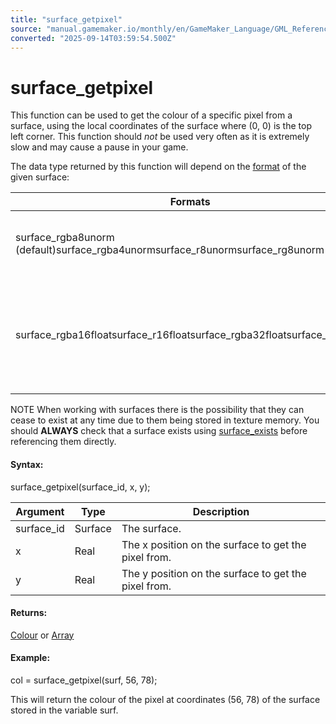 ```yaml
---
title: "surface_getpixel"
source: "manual.gamemaker.io/monthly/en/GameMaker_Language/GML_Reference/Drawing/Surfaces/surface_getpixel.htm"
converted: "2025-09-14T03:59:54.500Z"
---
```


# surface\_getpixel

This function can be used to get the colour of a specific pixel from a surface, using the local coordinates of the surface where (0, 0) is the top left corner. This function should _not_ be used very often as it is extremely slow and may cause a pause in your game.

The data type returned by this function will depend on the [format](surface_create.md) of the given surface:

| Formats | Function Return |
| --- | --- |
| surface_rgba8unorm (default)surface_rgba4unormsurface_r8unormsurface_rg8unorm | For these formats, the function will return a regular colour value. Any unused channels are set to 0. |
| surface_rgba16floatsurface_r16floatsurface_rgba32floatsurface_r32float | For these formats, the function will return an array with 3 values (R, G, B) with each being a 32-bit float. Any unused channels are set to 0.To get the pixel colour with the alpha channel, use surface_getpixel_ext. |

NOTE When working with surfaces there is the possibility that they can cease to exist at any time due to them being stored in texture memory. You should **ALWAYS** check that a surface exists using [surface\_exists](surface_exists.md) before referencing them directly.

#### Syntax:

surface\_getpixel(surface\_id, x, y);

| Argument | Type | Description |
| --- | --- | --- |
| surface_id | Surface | The surface. |
| x | Real | The x position on the surface to get the pixel from. |
| y | Real | The y position on the surface to get the pixel from. |

#### Returns:

[Colour](../Colour_And_Alpha/Colour_And_Alpha.md) or [Array](../../../GML_Overview/Arrays.md)

#### Example:

col = surface\_getpixel(surf, 56, 78);

This will return the colour of the pixel at coordinates (56, 78) of the surface stored in the variable surf.